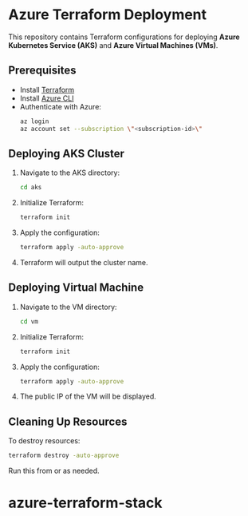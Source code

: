 # Azure Terraform Deployment

This repository contains Terraform configurations for deploying **Azure Kubernetes Service (AKS)** and **Azure Virtual Machines (VMs)**.

## Prerequisites
- Install [Terraform](https://developer.hashicorp.com/terraform/downloads)
- Install [Azure CLI](https://docs.microsoft.com/en-us/cli/azure/install-azure-cli)
- Authenticate with Azure:
  ```sh
  az login
  az account set --subscription \"<subscription-id>\"
  ```

## Deploying AKS Cluster
1. Navigate to the AKS directory:
   ```sh
   cd aks
   ```
2. Initialize Terraform:
   ```sh
   terraform init
   ```
3. Apply the configuration:
   ```sh
   terraform apply -auto-approve
   ```
4. Terraform will output the cluster name.

## Deploying Virtual Machine
1. Navigate to the VM directory:
   ```sh
   cd vm
   ```
2. Initialize Terraform:
   ```sh
   terraform init
   ```
3. Apply the configuration:
   ```sh
   terraform apply -auto-approve
   ```
4. The public IP of the VM will be displayed.

## Cleaning Up Resources
To destroy resources:
```sh
terraform destroy -auto-approve
```
Run this from  or  as needed.
# azure-terraform-stack

